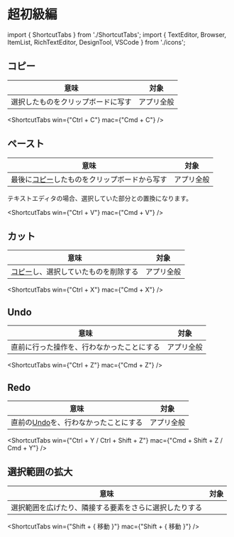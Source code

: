 # 超初級編

import { ShortcutTabs } from './ShortcutTabs';
import { TextEditor, Browser, ItemList, RichTextEditor, DesignTool, VSCode } from './icons';

## コピー

|意味|対象|
|:-:|:-:|
|選択したものをクリップボードに写す|アプリ全般|

<ShortcutTabs
  win={"Ctrl + C"}
  mac={"Cmd + C"}
/>

## ペースト

|意味|対象|
|:-:|:-:|
|最後に[コピー](#コピー)したものをクリップボードから写す|アプリ全般|

テキストエディタの場合、選択していた部分との置換になります。

<ShortcutTabs
  win={"Ctrl + V"}
  mac={"Cmd + V"}
/>

## カット

|意味|対象|
|:-:|:-:|
|[コピー](#コピー)し、選択していたものを削除する|アプリ全般|

<ShortcutTabs
  win={"Ctrl + X"}
  mac={"Cmd + X"}
/>

## Undo

|意味|対象|
|:-:|:-:|
|直前に行った操作を、行わなかったことにする|アプリ全般|

<ShortcutTabs
  win={"Ctrl + Z"}
  mac={"Cmd + Z"}
/>

## Redo

|意味|対象|
|:-:|:-:|
|直前の[Undo](#undo)を、行わなかったことにする|アプリ全般|

<ShortcutTabs
  win={"Ctrl + Y / Ctrl + Shift + Z"}
  mac={"Cmd + Shift + Z / Cmd + Y"}
/>

## 選択範囲の拡大

|意味|対象|
|:-:|:-:|
|選択範囲を広げたり、隣接する要素をさらに選択したりする|<TextEditor /> <ItemList />|

<ShortcutTabs
  win={"Shift + { 移動 }"}
  mac={"Shift + { 移動 }"}
/>
